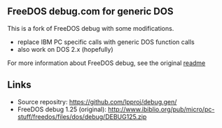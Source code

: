 
FreeDOS debug.com for generic DOS
---------------------------------

This is a fork of FreeDOS debug with some modifications.  

* replace IBM PC specific calls with generic DOS function calls
* also work on DOS 2.x (hopefully)

For more information about FreeDOS debug, see the original [readme](readme.txt)

## Links

* Source repositry: https://github.com/lpproj/debug.gen/
* FreeDOS debug 1.25 (original): http://www.ibiblio.org/pub/micro/pc-stuff/freedos/files/dos/debug/DEBUG125.zip


